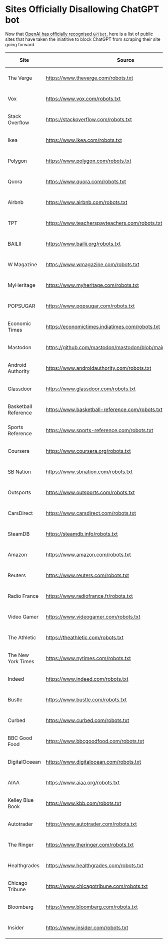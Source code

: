 # Sites Officially Disallowing ChatGPT bot

Now that [OpenAI has officially recognised `GPTbot`](https://platform.openai.com/docs/gptbot), here is a list of public sites that have taken the iniatitive to block ChatGPT from scraping their site going forward.  

| Site | Source | Date Found | DR |
| --- | --- | --- | --- |
| The Verge |  https://www.theverge.com/robots.txt | 12th August 2023 | 92 |
| Vox | https://www.vox.com/robots.txt | 12th August 2023 | 91 |
| Stack Overflow | https://stackoverflow.com/robots.txt | 14th August 2023 | 92 |
| Ikea | https://www.ikea.com/robots.txt | 14th August 2023 | 91 |
| Polygon | https://www.polygon.com/robots.txt | 14th August 2023 | 86 |
| Quora | https://www.quora.com/robots.txt | 14th August 2023 | 91 |
| Airbnb | https://www.airbnb.com/robots.txt | 14th August 2023 | 92 |
| TPT | https://www.teacherspayteachers.com/robots.txt | 14th August 2023 | 86 |
| BAILII | https://www.bailii.org/robots.txt | 15th August 2023 | 82 |
| W Magazine | https://www.wmagazine.com/robots.txt | 15th August 2023 | 81 |
| MyHeritage | https://www.myheritage.com/robots.txt | 15th August 2023 | 79 |
| POPSUGAR | https://www.popsugar.com/robots.txt | 15th August 2023 | 88 |
| Economic Times | https://economictimes.indiatimes.com/robots.txt | 15th August 2023 | 91 |
| Mastodon | https://github.com/mastodon/mastodon/blob/main/public/robots.txt | 16th August 2023 | N/A |
| Android Authority | https://www.androidauthority.com/robots.txt | 17th August 2023 | 85 |
| Glassdoor | https://www.glassdoor.com/robots.txt | 17th August 2023 | 91 | 
| Basketball Reference | https://www.basketball-reference.com/robots.txt | 17th August 2023 | 78 |
| Sports Reference | https://www.sports-reference.com/robots.txt | 17th August 2023 | 76 | 
| Coursera | https://www.coursera.org/robots.txt | 17th August 2023 | 91 | 
| SB Nation | https://www.sbnation.com/robots.txt | 17th August 2023 | 83 | 
| Outsports | https://www.outsports.com/robots.txt | 17th August 2023 | 74 | 
| CarsDirect | https://www.carsdirect.com/robots.txt | 17th August 2023 | 72 |
| SteamDB | https://steamdb.info/robots.txt | 17th August 2023 | 76 |
| Amazon | https://www.amazon.com/robots.txt | 18th August 2023 | 96 | 
| Reuters | https://www.reuters.com/robots.txt | 18th August 2023 | 92 | 
| Radio France | https://www.radiofrance.fr/robots.txt | 18th August 2023 | 89 |
| Video Gamer | https://www.videogamer.com/robots.txt | 18th August 2023 | 71 |
| The Athletic | https://theathletic.com/robots.txt | 18th August 2023 | 83 |
| The New York Times | https://www.nytimes.com/robots.txt | 19th August 2023 | 94 | 
| Indeed | https://www.indeed.com/robots.txt | 19th August 2023 | 92 | 
| Bustle | https://www.bustle.com/robots.txt | 19th August 2023 | 89 | 
| Curbed | https://www.curbed.com/robots.txt | 19th August 2023 | 87 | 
| BBC Good Food | https://www.bbcgoodfood.com/robots.txt | 21st August 2023 | 87 | 
| DigitalOceean | https://www.digitalocean.com/robots.txt | 21st August 2023 | 91 | 
| AIAA | https://www.aiaa.org/robots.txt | 21st August 2023 | 79 |
| Kelley Blue Book | https://www.kbb.com/robots.txt | 23rd August 2023 | 89 | 
| Autotrader | https://www.autotrader.com/robots.txt | 23rd August 2023 | 80 | 
| The Ringer | https://www.theringer.com/robots.txt | 23rd August 2023 | 81 | 
| Healthgrades | https://www.healthgrades.com/robots.txt | 25th August 2023 | 87 |
| Chicago Tribune | https://www.chicagotribune.com/robots.txt | 25th August 2023 | 91 |
| Bloomberg | https://www.bloomberg.com/robots.txt | 25th August 2023 | 92 |
| Insider | https://www.insider.com/robots.txt | 25th August 2023 | 90 |
